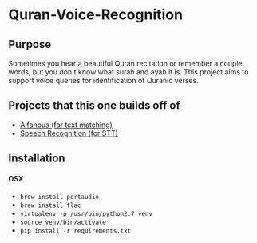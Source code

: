 # Quran-Voice-Recognition

## Purpose
Sometimes you hear a beautiful Quran recitation or remember a couple words, but you don't know what surah and ayah it is. This project aims to support voice queries for identification of Quranic verses. 

## Projects that this one builds off of
- [Alfanous (for text matching)](https://github.com/assem-ch/alfanous)
- [Speech Recognition (for STT)](https://github.com/Uberi/speech_recognition)

## Installation
#### OSX
- `brew install portaudio`
- `brew install flac`
- `virtualenv -p /usr/bin/python2.7 venv`
- `source venv/bin/activate`
- `pip install -r requirements.txt`

